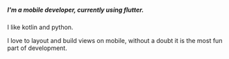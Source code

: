 ##### I'm a mobile developer, currently using flutter.
I like kotlin and python.

I love to layout and build views on mobile, without a doubt it is the most fun part of development.
